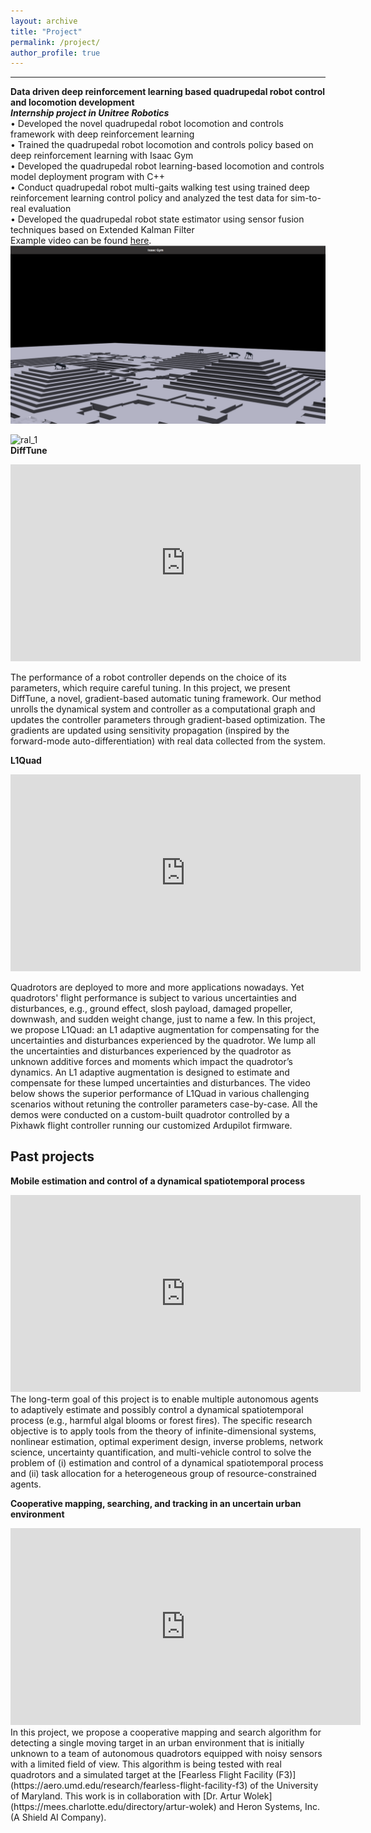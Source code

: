 ```yaml
---
layout: archive
title: "Project"
permalink: /project/
author_profile: true
---
```


<!-- add a statement of research problems that I want to solve here. -->

<!-- Current projects -->
------
**Data driven deep reinforcement learning based quadrupedal robot control and locomotion development**\
***Internship project in Unitree Robotics***\
• Developed the novel quadrupedal robot locomotion and controls framework with deep reinforcement learning\
• Trained the quadrupedal robot locomotion and controls policy based on deep reinforcement learning with Isaac Gym\
• Developed the quadrupedal robot learning-based locomotion and controls model deployment program with C++\
• Conduct quadrupedal robot multi-gaits walking test using trained deep reinforcement learning control policy and analyzed the test data for sim-to-real evaluation\
• Developed the quadrupedal robot state estimator using sensor fusion techniques based on Extended Kalman Filter\
Example video can be found [here](https://github.com/Qianzhong-Chen/Qianzhong-Chen.github.io/blob/master/files/unitree_video.mp4).
![unitree_1](unitree_1.png)

![ral_1](https://github.com/Qianzhong-Chen/Qianzhong-Chen.github.io/blob/master/files/RAL_1.gif)\
**DiffTune**
<iframe width="560" height="315" src="https://www.youtube.com/embed/g42UxcIHUdg?si=jd7aPFCTjPxSSGyv" title="YouTube video player" frameborder="0" allow="accelerometer; autoplay; clipboard-write; encrypted-media; gyroscope; picture-in-picture" allowfullscreen></iframe>

The performance of a robot controller depends on the choice of its parameters, which require careful tuning. In this project, we present DiffTune, a novel, gradient-based automatic tuning framework. Our method unrolls the dynamical system and controller as a computational graph and updates the controller parameters through gradient-based optimization. The gradients are updated using sensitivity propagation (inspired by the forward-mode auto-differentiation) with real data collected from the system. 

**L1Quad**
<iframe width="560" height="315" src="https://www.youtube.com/embed/18-2OqTRJ50" title="YouTube video player" frameborder="0" allow="accelerometer; autoplay; clipboard-write; encrypted-media; gyroscope; picture-in-picture" allowfullscreen></iframe>

Quadrotors are deployed to more and more applications nowadays. Yet quadrotors' flight performance is subject to various uncertainties and disturbances, e.g., ground effect, slosh payload, damaged propeller, downwash, and sudden weight change, just to name a few. In this project, we propose L1Quad: an L1 adaptive augmentation for compensating for the uncertainties and disturbances experienced by the quadrotor. We lump all the uncertainties and disturbances experienced by the quadrotor as unknown additive forces and moments which impact the quadrotor’s dynamics. An L1 adaptive augmentation is designed to estimate and compensate for these lumped uncertainties and disturbances. The video below shows the superior performance of L1Quad in various challenging scenarios without retuning the controller parameters case-by-case. All the demos were conducted on a custom-built quadrotor controlled by a Pixhawk flight controller running our customized Ardupilot firmware.  

Past projects
------
**Mobile estimation and control of a dynamical spatiotemporal process**
<iframe width="560" height="315" src="https://www.youtube.com/embed/i8Lms1cOoyI" title="YouTube video player" frameborder="0" allow="accelerometer; autoplay; clipboard-write; encrypted-media; gyroscope; picture-in-picture" allowfullscreen></iframe>
The long-term goal of this project is to enable multiple autonomous agents to adaptively estimate and possibly control a dynamical spatiotemporal process (e.g., harmful algal blooms or forest fires). The specific research objective is to apply tools from the theory of infinite-dimensional systems, nonlinear estimation, optimal experiment design, inverse problems, network science, uncertainty quantification, and multi-vehicle control to solve the problem of (i) estimation and control of a dynamical spatiotemporal process and (ii) task allocation for a heterogeneous group of resource-constrained agents.

**Cooperative mapping, searching, and tracking in an uncertain urban environment**
<iframe width="560" height="315" src="https://www.youtube.com/embed/9wEo0hH-psg" title="YouTube video player" frameborder="0" allow="accelerometer; autoplay; clipboard-write; encrypted-media; gyroscope; picture-in-picture" allowfullscreen></iframe>
In this project, we propose a cooperative mapping and search algorithm for detecting a single moving target in an urban environment that is initially unknown to a team of autonomous quadrotors equipped with noisy sensors with a limited field of view. This algorithm is being tested with real quadrotors and a simulated target at the [Fearless Flight Facility (F3)](https://aero.umd.edu/research/fearless-flight-facility-f3) of the University of Maryland. This work is in collaboration with [Dr. Artur Wolek](https://mees.charlotte.edu/directory/artur-wolek) and Heron Systems, Inc. (A Shield AI Company).
